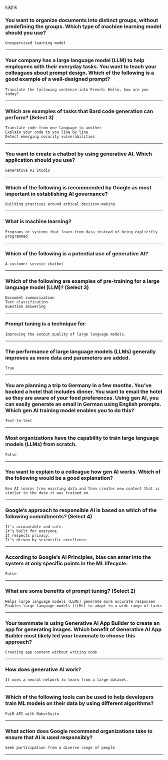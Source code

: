 kjkjhk
### You want to organize documents into distinct groups, without predefining the groups. Which type of machine learning model should you use?
```Unsupervised learning model```
____
### Your company has a large language model (LLM) to help employees with their everyday tasks. You want to teach your colleagues about prompt design. Which of the following is a good example of a well-designed prompt?
```Translate the following sentence into French: Hello, how are you today?```
____
### Which are examples of tasks that Bard code generation can perform? (Select 3)
```Translate code from one language to another``` <br>
```Explain your code to you line by line``` <br>
```Detect emerging security vulnerabilities```
____
### You want to create a chatbot by using generative AI. Which application should you use?
```Generative AI Studio```
____
### Which of the following is recommended by Google as most important in establishing AI governance?
```Building practices around ethical decision-making```
____
### What is machine learning?
```Programs or systems that learn from data instead of being explicitly programmed```
____
### Which of the following is a potential use of generative AI?
```A customer service chatbot```
____

### Which of the following are examples of pre-training for a large language model (LLM)? (Select 3)
```Document summarization``` <br>
```Text classification``` <br>
```Question answering```
____

### Prompt tuning is a technique for:
```Improving the output quality of large language models.```

____

### The performance of large language models (LLMs) generally improves as more data and parameters are added.
```True```
____
### You are planning a trip to Germany in a few months. You’ve booked a hotel that includes dinner. You want to email the hotel so they are aware of your food preferences. Using gen AI, you can easily generate an email in German using English prompts. Which gen AI training model enables you to do this?
```Text-to-text```
____
### Most organizations have the capability to train large language models (LLMs) from scratch.
```False```
____
### You want to explain to a colleague how gen AI works. Which of the following would be a good explanation?
```Gen AI learns from existing data and then creates new content that is similar to the data it was trained on.```
____
### Google’s approach to responsible AI is based on which of the following commitments? (Select 4)
```It’s accountable and safe.``` <br>
```It’s built for everyone.``` <br>
```It respects privacy.``` <br>
```It’s driven by scientific excellence.```
____
### According to Google’s AI Principles, bias can enter into the system at only specific points in the ML lifecycle.
```False```
____
### What are some benefits of prompt tuning? (Select 2)
```Helps large language models (LLMs) generate more accurate responses``` <br>
```Enables large language models (LLMs) to adapt to a wide range of tasks``` 
____
### Your teammate is using Generative AI App Builder to create an app for generating images. Which benefit of Generative AI App Builder most likely led your teammate to choose this approach?
```Creating app content without writing code```
____
### How does generative AI work?
```It uses a neural network to learn from a large dataset.```
____
### Which of the following tools can be used to help developers train ML models on their data by using different algorithms?
```PaLM API with MakerSuite```
____
### What action does Google recommend organizations take to ensure that AI is used responsibly?
```Seek participation from a diverse range of people```
____

